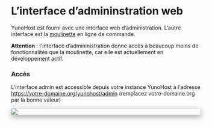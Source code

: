 # L’interface d’admininstration web

YunoHost est fourni avec une interface web d’administration. L’autre interface est la [moulinette](/moulinette_fr) en ligne de commande.

**Attention** : l'interface d’admininistration donne accès à beaucoup moins de fonctionnalités que la moulinette, car elle est actuellement en développement actif.

### Accès

L'interface admin est accessible depuis votre instance YunoHost à l'adresse https://votre-domaine.org/yunohost/admin (remplacez votre-domaine.org par la bonne valeur)

<div class="text-center" style="max-width:100%;border-radius: 5px;border: 1px solid rgba(0,0,0,0.15);box-shadow: 0 5px 15px rgba(0,0,0,0.35);">
<img src="https://yunohost.org/images/manage.png" style="max-width:100%;">
</div>
